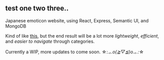 ## test one two three..

Japanese emoticon website, using React, Express, Semantic UI, and MongoDB

Kind of like [this](http://japaneseemoticons.me), but the end result will be a lot more _lightweight_, _efficient_, and _easier to navigate_ through categories. 

Currently a WIP, more updates to come soon.  ☆*:.｡.o(≧▽≦)o.｡.:*☆ 

